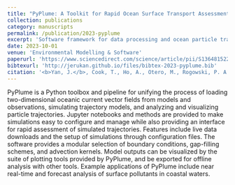 ```yaml
---
title: "PyPlume: A Toolkit for Rapid Ocean Surface Transport Assessments"
collection: publications
category: manuscripts
permalink: /publication/2023-pyplume
excerpt: 'Software framework for data processing and ocean particle trajectory simulations.'
date: 2023-10-01
venue: 'Environmental Modelling & Software'
paperurl: 'https://www.sciencedirect.com/science/article/pii/S136481522300169X?via%3Dihub'
bibtexurl: 'http://jerukan.github.io/files/bibtex-2023-pyplume.bib'
citation: '<b>Yan, J.</b>, Cook, T., Ho, A., Otero, M., Rogowski, P. A., Siegelman, M., Terrill, E., & Merrifield, S. (2023). <b>PyPlume: A toolkit for rapid ocean surface transport assessments.</b> <i>Environmental Modelling & Software</i>, 168, 105783.'
---
```


PyPlume is a Python toolbox and pipeline for unifying the process of loading two-dimensional oceanic current vector fields from models and observations, simulating trajectory models, and analyzing and visualizing particle trajectories. Jupyter notebooks and methods are provided to make simulations easy to configure and manage while also providing an interface for rapid assessment of simulated trajectories. Features include live data downloads and the setup of simulations through configuration files. The software provides a modular selection of boundary conditions, gap-filling schemes, and advection kernels. Model outputs can be visualized by the suite of plotting tools provided by PyPlume, and be exported for offline analysis with other tools. Example applications of PyPlume include near real-time and forecast analysis of surface pollutants in coastal waters.

